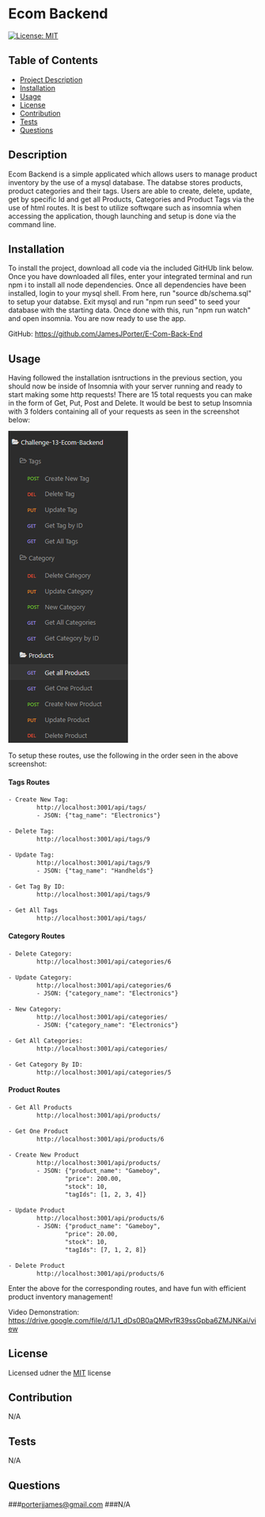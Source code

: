 # Ecom Backend 
  [![License: MIT](https://img.shields.io/badge/License-MIT-yellow.svg)](https://opensource.org/licenses/MIT)

  ## Table of Contents 
  - [Project Description](#Description)
  - [Installation](#Installation)
  - [Usage](#Usage)
  - [License](#License)
  - [Contribution](#Contribution)
  - [Tests](#Tests)
  - [Questions](#Questions)

  ## Description
  Ecom Backend is a simple applicated which allows users to manage product inventory by the use of a mysql database. The databse stores products, product categories and their tags. Users are able to create, delete, update, get by specific Id and get all Products, Categories and Product Tags via the use of html routes. It is best to utilize softwqare such as insomnia when accessing the application, though launching and setup is done via the command line. 

  ## Installation 
  To install the project, download all code via the included GitHUb link below. Once you have downloaded all files, enter your integrated terminal and run npm i to install all node dependencies. Once all dependencies have been installed, login to your mysql shell. From here, run "source db/schema.sql" to setup your databse. Exit mysql and run "npm run seed" to seed your database with the starting data. Once done with this, run "npm run watch" and open insomnia. You are now ready to use the app. 

  GitHub: https://github.com/JamesJPorter/E-Com-Back-End

  ## Usage 
  Having followed the installation isntructions in the previous section, you should now be inside of Insomnia with your server running and ready to start making some http requests! There are 15 total requests you can make in the form of Get, Put, Post and Delete. It would be best to setup Insomnia with 3 folders containing all of your requests as seen in the screenshot below: 

![Ecom Backend Routes via Insomnia](./Assets/Ecom%20Backend%20Insomnia%20setup.png?raw=true "Ecom Backend")

To setup these routes, use the following in the order seen in the above screenshot: 
#### Tags Routes
    - Create New Tag: 
            http://localhost:3001/api/tags/
            - JSON: {"tag_name": "Electronics"}

    - Delete Tag: 
            http://localhost:3001/api/tags/9

    - Update Tag: 
            http://localhost:3001/api/tags/9
            - JSON: {"tag_name": "Handhelds"}

    - Get Tag By ID: 
            http://localhost:3001/api/tags/9

    - Get All Tags
            http://localhost:3001/api/tags/

#### Category Routes
    - Delete Category:
            http://localhost:3001/api/categories/6 
    
    - Update Category:
            http://localhost:3001/api/categories/6
            - JSON: {"category_name": "Electronics"}

    - New Category: 
            http://localhost:3001/api/categories/
            - JSON: {"category_name": "Electronics"}

    - Get All Categories: 
            http://localhost:3001/api/categories/

    - Get Category By ID: 
            http://localhost:3001/api/categories/5

#### Product Routes
    - Get All Products 
            http://localhost:3001/api/products/

    - Get One Product
            http://localhost:3001/api/products/6

    - Create New Product 
            http://localhost:3001/api/products/
            - JSON: {"product_name": "Gameboy",
                    "price": 200.00,
                    "stock": 10,
                    "tagIds": [1, 2, 3, 4]}

    - Update Product
            http://localhost:3001/api/products/6
            - JSON: {"product_name": "Gameboy", 
	                "price": 20.00, 
	                "stock": 10, 
	                "tagIds": [7, 1, 2, 8]}

    - Delete Product 
            http://localhost:3001/api/products/6


Enter the above for the corresponding routes, and have fun with efficient product inventory management!

  Video Demonstration: https://drive.google.com/file/d/1J1_dDs0B0aQMRvfR39ssGpba6ZMJNKai/view  

  ## License 
  Licensed udner the [MIT](https://opensource.org/licenses/MIT) license

  ## Contribution 
  N/A

  ## Tests 
  N/A

  ## Questions 
  ###porterjjames@gmail.com
  ###N/A

